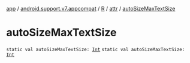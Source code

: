 [app](../../../index.md) / [android.support.v7.appcompat](../../index.md) / [R](../index.md) / [attr](index.md) / [autoSizeMaxTextSize](.)

# autoSizeMaxTextSize

`static val autoSizeMaxTextSize: `[`Int`](https://kotlinlang.org/api/latest/jvm/stdlib/kotlin/-int/index.html)
`static val autoSizeMaxTextSize: `[`Int`](https://kotlinlang.org/api/latest/jvm/stdlib/kotlin/-int/index.html)
